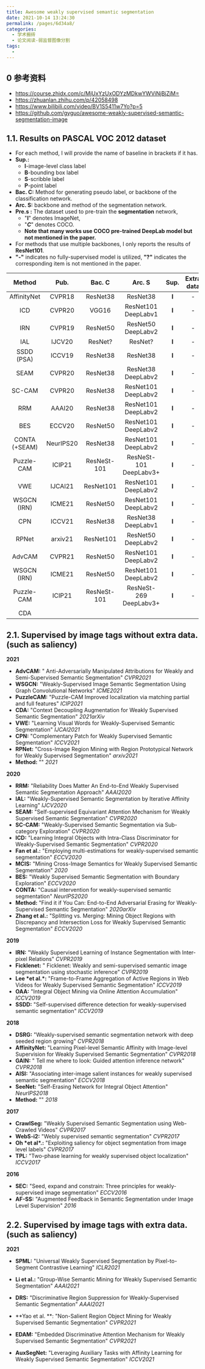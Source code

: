 ```yaml
---
title: Awesome weakly supervised semantic segmentation
date: 2021-10-14 13:24:30
permalink: /pages/6d34a8/
categories:
  - 学术搬砖
  - 论文阅读-弱监督图像分割
tags:
  - 
---
```

## 0 参考资料

- https://course.zhidx.com/c/MjUxYzUxODYzMDkwYWViNjBjZjM=
- https://zhuanlan.zhihu.com/p/42058498
- https://www.bilibili.com/video/BV1S5411w7Yo?p=5
- https://github.com/gyguo/awesome-weakly-supervised-semantic-segmentation-image

## 1.1. Results on PASCAL VOC 2012 dataset

- For each method, I will provide the name of baseline in brackets if it has.
- **Sup.:** 
  - **I**-image-level class label
  - **B**-bounding box label
  - **S**-scribble label
  - **P**-point label
- **Bac. C:** Method for generating pseudo label, or backbone of the classification network.
- **Arc. S:** backbone and method of the segmentation network.
- **Pre.s :** The dataset used to pre-train the **segmentation** network, 
  - "**I**" denotes ImageNet, 
  - "***C***" denotes COCO. 
  - **Note that many works use COCO pre-trained DeepLab model but not mentioned in the paper.**
- For methods that use multiple backbones, I only reports the results of **ResNet101**.
- **"-"** indicates no fully-supervised model is utilized, **"?"** indicates the corresponding item is not mentioned in the paper.

|     Method     |   Pub.    |  Bac. C   |       Arc. S        | Sup.  | Extra data |  Pre.S  | val  | test | Code | Paper | Note |
| :------------: | :-------: | :-------: | :-----------------: | :---: | :--------: | :-----: | :--: | :--: | :--: | ----- | ---- |
|  AffinityNet   |  CVPR18   | ResNet38  |      ResNet38       | **I** |     -      |  **?**  | 61.7 | 63.7 | [code](https://github.com/jiwoon-ahn/psa) | [paper](https://arxiv.org/abs/1803.10464) |      |
|      ICD       |  CVPR20   |   VGG16   | ResNet101 DeepLabv1 | **I** |     -      |  **?**  | 64.1 | 64.3 | [code](https://github.com/js-fan/ICD) | [paper](https://openaccess.thecvf.com/content_CVPR_2020/html/Fan_Learning_Integral_Objects_With_Intra-Class_Discriminator_for_Weakly-Supervised_Semantic_Segmentation_CVPR_2020_paper.html) |      |
|      IRN       |  CVPR19   | ResNet50  | ResNet50 DeepLabv2  | **I** |     -      | ***I*** | 63.5 | 64.8 | [code](https://github.com/jiwoon-ahn/irn) | [paper](https://arxiv.org/abs/1904.05044) |      |
|      IAL       |  IJCV20   |  ResNet?  |       ResNet?       | **I** |     -      | ***I*** | 64.3 | 65.4 | - | [paper](https://arxiv.org/abs/2002.08098) |      |
|   SSDD (PSA)   |  ICCV19   | ResNet38  |      ResNet38       | **I** |     -      | ***I*** | 64.9 | 65.5 | [code](https://github.com/shimoda-uec/ssdd) | [paper](https://arxiv.org/abs/1911.01370) |      |
|      SEAM      |  CVPR20   | ResNet38  | ResNet38 DeepLabv2  | **I** |     -      | ***I*** | 64.5 | 65.7 | [code](https://github.com/YudeWang/SEAM) | [paper](https://arxiv.org/abs/2004.04581) |      |
| SC-CAM |  CVPR20   | ResNet38  | ResNet101 DeepLabv2 | **I** |     -      |  **?**  | 66.1 | 65.9 | [code](https://github.com/Juliachang/SC-CAM) | [paper](https://arxiv.org/abs/2008.01183) |      |
|      RRM       |  AAAI20   | ResNet38  | ResNet101 DeepLabv2 | **I** |     -      |  **?**  | 66.3 | 66.5 | [code](https://github.com/zbf1991/RRM) | [paper](https://arxiv.org/abs/1911.08039) |      |
|      BES       |  ECCV20   | ResNet50  | ResNet101 DeepLabv2 | **I** |     -      |  **?**  | 65.7 | 66.6 | [code](https://github.com/mt-cly/BES) | [paper](https://www.ecva.net/papers/eccv_2020/papers_ECCV/papers/123710341.pdf) |      |
| CONTA (+SEAM)  | NeurIPS20 | ResNet38  | ResNet101 DeepLabv2 | **I** |     -      |  **?**  | 66.1 | 66.7 | [code](https://github.com/dongzhang89/CONTA) | [paper](https://arxiv.org/abs/2009.12547) |      |
| Puzzle-CAM | ICIP21 | ResNeSt-101 | ResNeSt-101 DeepLabv3+ | **I** | - | **?** | 66.9 | 67.7 | [code](https://github.com/OFRIN/PuzzleCAM) | [paper](https://arxiv.org/abs/2101.11253) | [Note](https://muyun99.github.io/pages/25dbf3/) |
|  VWE  |  IJCAI21  | ResNet101 | ResNet101 DeepLabv2 | **I** |     -      |  **?**  | 67.2 | 67.3 | [code](https://github.com/rulixiang/vwe) | [paper](https://www.ijcai.org/proceedings/2021/0136.pdf) | [Note](https://muyun99.github.io/pages/62e38a/#learning-visual-words-for-weakly-supervised-semantic-segmentation) |
|  WSGCN (IRN)   |  ICME21   | ResNet50  | ResNet101 DeepLabv2 | **I** |     -      |  **I**  | 66.7 | 68.8 | [code](https://github.com/Xavier-Pan/WSGCN) | [paper](https://arxiv.org/abs/2103.16762) | [Note](https://muyun99.github.io/pages/a03587/) |
|      CPN       |  ICCV21   | ResNet38  | ResNet38 DeepLabv1  | **I** |     -      |  **?**  | 67.8 | 68.5 | [code](https://github.com/Ferenas/CPN) | [paper](https://arxiv.org/abs/2108.03852) |      |
|     RPNet      |  arxiv21  | ResNet101 | ResNet50 DeepLabv2  | **I** |     -      | ***I*** | 68.0 | 68.2 | [code](https://github.com/liuweide01/RPNet-Weakly-Supervised-Segmentation) | [paper](https://arxiv.org/abs/2108.07413) |      |
|     AdvCAM     |  CVPR21   | ResNet50  | ResNet101 DeepLabv2 | **I** |     -      | ***I*** | 68.1 | 68.0 | [code](https://github.com/jbeomlee93/AdvCAM) | [paper](https://arxiv.org/abs/2103.08896) |      |
|  WSGCN (IRN)   |  ICME21   | ResNet50  | ResNet101 DeepLabv2 | **I** |     -      | **I+C** | 68.7 | 69.3 | [code](https://github.com/Xavier-Pan/WSGCN) | [paper](https://arxiv.org/abs/2103.16762) | [Note](https://muyun99.github.io/pages/a03587/) |
|  Puzzle-CAM   |  ICIP21   | ResNeSt-101 | ResNeSt-269 DeepLabv3+ | **I** |     -      |  **?**  | 71.9 | 72.2 |          [code](https://github.com/OFRIN/PuzzleCAM)          | [paper](https://arxiv.org/abs/2101.11253)                    | [Note](https://muyun99.github.io/pages/25dbf3/) |
|      CDA      |           |             |                        |       |            |         |      |      |          [code](https://github.com/suyukun666/CDA)           | [paper](https://arxiv.org/abs/2103.01795)                    | |

## 2.1. Supervised by image tags without extra data.(such as saliency)

**2021**

- **AdvCAM:** " Anti-Adversarially Manipulated Attributions for Weakly and Semi-Supervised Semantic Segmentation" *CVPR2021*
- **WSGCN:** "Weakly-Supervised Image Semantic Segmentation Using Graph Convolutional Networks" *ICME2021*
- **PuzzleCAM:** "Puzzle-CAM Improved localization via matching partial and full features" *ICIP2021*
- **CDA:** "Context Decoupling Augmentation for Weakly Supervised Semantic Segmentation" *2021arXiv*
- **VWE:** "Learning Visual Words for Weakly-Supervised Semantic Segmentation" *IJCAI2021*
- **CPN:** "Complementary Patch for Weakly Supervised Semantic Segmentation" *ICCV2021*
- **RPNet:** "Cross-Image Region Mining with Region Prototypical Network for Weakly Supervised Segmentation" *arxiv2021*
- **Method:** "" *2021*

**2020**

- **RRM:** "Reliability Does Matter An End-to-End Weakly Supervised Semantic Segmentation Approach" *AAAI2020*
- **IAL:** "Weakly-Supervised Semantic Segmentation by Iterative Affinity Learning" *IJCV2020*
- **SEAM:** "Self-supervised Equivariant Attention Mechanism for Weakly Supervised Semantic Segmentation" *CVPR2020*
- **SC-CAM:** "Weakly-Supervised Semantic Segmentation via Sub-category Exploration" *CVPR2020*
- **ICD:** "Learning Integral Objects with Intra-Class Discriminator for Weakly-Supervised Semantic Segmentation" *CVPR2020*
- **Fan et al.:** "Employing multi-estimations for weakly-supervised semantic segmentation" *ECCV2020*
- **MCIS:** "Mining Cross-Image Semantics for Weakly Supervised Semantic Segmentation" *2020*
- **BES:** "Weakly Supervised Semantic Segmentation with Boundary Exploration" *ECCV2020*
- **CONTA:** "Causal intervention for weakly-supervised semantic segmentation" *NeurIPS2020*
- **Method:** "Find it if You Can: End-to-End Adversarial Erasing for Weakly-Supervised Semantic Segmentation" *2020arXiv*
- **Zhang et al.:** "Splitting vs. Merging: Mining Object Regions with Discrepancy and Intersection Loss for Weakly Supervised Semantic Segmentation" *ECCV2020*

**2019**

- **IRN:** "Weakly Supervised Learning of Instance Segmentation with Inter-pixel Relations" *CVPR2019*
- **Ficklenet:** " Ficklenet: Weakly and semi-supervised semantic image segmentation using stochastic inference" *CVPR2019*
- **Lee \*et al.\*:** "Frame-to-Frame Aggregation of Active Regions in Web Videos for Weakly Supervised Semantic Segmentation" *ICCV2019*
- **OAA:** "Integral Object Mining via Online Attention Accumulation" *ICCV2019*
- **SSDD:** "Self-supervised difference detection for weakly-supervised semantic segmentation" *ICCV2019*

**2018**

- **DSRG:** "Weakly-supervised semantic segmentation network with deep seeded region growing" *CVPR2018*
- **AffinityNet:** "Learning Pixel-level Semantic Affinity with Image-level Supervision for Weakly Supervised Semantic Segmentation" *CVPR2018*
- **GAIN:** " Tell me where to look: Guided attention inference network" *CVPR2018*
- **AISI:** "Associating inter-image salient instances for weakly supervised semantic segmentation" *ECCV2018*
- **SeeNet:** "Self-Erasing Network for Integral Object Attention" *NeurIPS2018*
- **Method:** "" *2018*

**2017**

- **CrawlSeg:** "Weakly Supervised Semantic Segmentation using Web-Crawled Videos" *CVPR2017*
- **WebS-i2:** "Webly supervised semantic segmentation" *CVPR2017*
- **Oh \*et al\*.:** "Exploiting saliency for object segmentation from image level labels" *CVPR2017*
- **TPL:** "Two-phase learning for weakly supervised object localization" *ICCV2017*

**2016**

- **SEC:** "Seed, expand and constrain: Three principles for weakly-supervised image segmentation" *ECCV2016*
- **AF-SS:** "Augmented Feedback in Semantic Segmentation under Image Level Supervision" *2016*

## 2.2. Supervised by image tags with extra data.(such as saliency)

**2021**

- **SPML:** "Universal Weakly Supervised Segmentation by Pixel-to-Segment Contrastive Learning" *ICLR2021*
- **Li et al.:** "Group-Wise Semantic Mining for Weakly Supervised Semantic Segmentation" *AAAI2021*
- **DRS:** "Discriminative Region Suppression for Weakly-Supervised Semantic Segmentation" *AAAI2021*

- **Yao et al. **: "Non-Salient Region Object Mining for Weakly Supervised Semantic Segmentation" *CVPR2021*
- **EDAM:** "Embedded Discriminative Attention Mechanism for Weakly Supervised Semantic Segmentation" *CVPR2021*
- **AuxSegNet:** "Leveraging Auxiliary Tasks with Affinity Learning for Weakly Supervised Semantic Segmentation" *ICCV2021*